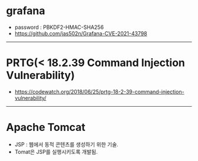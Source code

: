 # grafana
- password : PBKDF2-HMAC-SHA256
- https://github.com/jas502n/Grafana-CVE-2021-43798
---
# PRTG(< 18.2.39 Command Injection Vulnerability)
- https://codewatch.org/2018/06/25/prtg-18-2-39-command-injection-vulnerability/
---
# Apache Tomcat
- JSP : 웹에서 동적 콘텐츠를 생성하기 위한 기술.
- Tomat은 JSP를 실행시키도록 개발됨.

